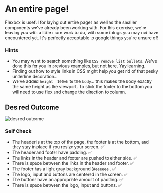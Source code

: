 # An entire page!

Flexbox is useful for laying out entire pages as well as the smaller components we've already been working with. For this exercise, we're leaving you with a little more work to do, with some things you may not have encountered yet. It's perfectly acceptable to google things you're unsure of!

### Hints
- You may want to search something like `CSS remove list bullets`.  We've done this for you in previous examples, but not here. Yay learning.
- Finding out how to style links in CSS might help you get rid of that pesky underline decoration...
- We've added `height: 100vh` to the `body`... this makes the body exactly the same height as the viewport. To stick the footer to the bottom you will need to use flex and change the direction to column.

## Desired Outcome
![desired outcome](./desired-outcome.png)

### Self Check

- The header is at the top of the page, the footer is at the bottom, and they stay in place if you resize your screen. ✅
- The header and footer have padding. ✅
- The links in the header and footer are pushed to either side. ✅
- There is space between the links in the header and footer. ✅
- The footer has a light gray background (`#eeeeee`). ✅
- The logo, input and buttons are centered in the screen. ✅
- The buttons have an appropriate amount of padding. ✅
- There is space between the logo, input and buttons. ✅
